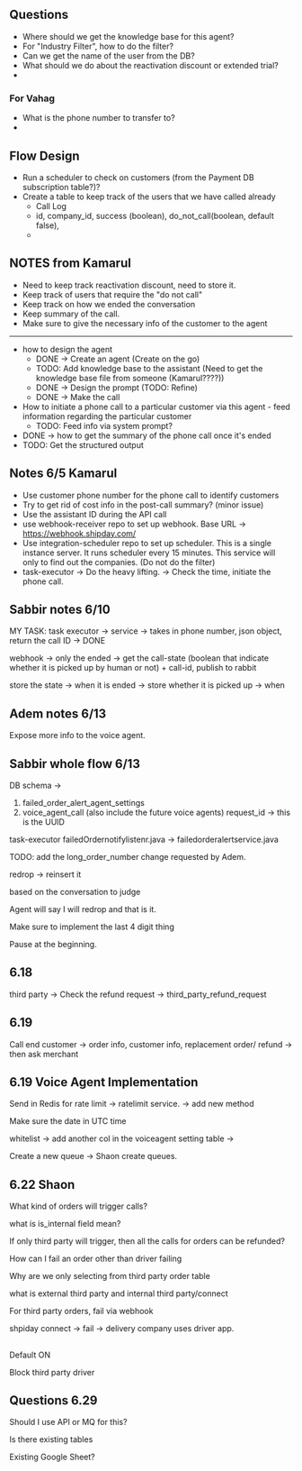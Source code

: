 ## Questions

-   Where should we get the knowledge base for this agent?
-   For "Industry Filter", how to do the filter?
-   Can we get the name of the user from the DB?
-   What should we do about the reactivation discount or extended trial?
-

### For Vahag

-   What is the phone number to transfer to?
-

## Flow Design

-   Run a scheduler to check on customers (from the Payment DB subscription table?)?
-   Create a table to keep track of the users that we have called already
    -   Call Log
    -   id, company_id, success (boolean), do_not_call(boolean, default false),
    -

## NOTES from Kamarul

-   Need to keep track reactivation discount, need to store it.
-   Keep track of users that require the "do not call"
-   Keep track on how we ended the conversation
-   Keep summary of the call.
-   Make sure to give the necessary info of the customer to the agent

---

-   how to design the agent
    -   DONE -> Create an agent (Create on the go)
    -   TODO: Add knowledge base to the assistant (Need to get the knowledge base file from someone (Kamarul????))
    -   DONE -> Design the prompt (TODO: Refine)
    -   DONE -> Make the call
-   How to initiate a phone call to a particular customer via this agent - feed information regarding the particular customer
    -   TODO: Feed info via system prompt?
-   DONE -> how to get the summary of the phone call once it's ended
-   TODO: Get the structured output

## Notes 6/5 Kamarul

-   Use customer phone number for the phone call to identify customers
-   Try to get rid of cost info in the post-call summary? (minor issue)
-   Use the assistant ID during the API call
-   use webhook-receiver repo to set up webhook. Base URL -> https://webhook.shipday.com/
-   Use integration-scheduler repo to set up scheduler. This is a single instance server. It runs scheduler every 15 minutes. This service will only to find out the companies. (Do not do the filter)
-   task-executor -> Do the heavy lifting. -> Check the time, initiate the phone call.

## Sabbir notes 6/10

MY TASK:
task executor -> service -> takes in phone number, json object, return the call ID -> DONE

webhook -> only the ended -> get the call-state (boolean that indicate whether it is picked up by human or not) + call-id, publish to rabbit

store the state -> when it is ended -> store whether it is picked up -> when

## Adem notes 6/13

Expose more info to the voice agent.



## Sabbir whole flow 6/13

DB schema -> 
1. failed_order_alert_agent_settings
2. voice_agent_call (also include the future voice agents)
	request_id -> this is the UUID
	

task-executor
failedOrdernotifylistenr.java -> failedorderalertservice.java


TODO: add the long_order_number change requested by Adem. 


redrop -> reinsert it 

based on the conversation to judge 

Agent will say I will redrop and that is it. 

Make sure to implement the last 4 digit thing

Pause at the beginning. 


## 6.18
third party -> 
Check the refund request -> third_party_refund_request


## 6.19

Call end customer -> order info, customer info, replacement order/ refund -> then ask merchant 


## 6.19 Voice Agent Implementation

Send in Redis for rate limit -> ratelimit service. -> add new method 

Make sure the date in UTC time

whitelist -> add another col in the voiceagent setting table -> 

Create a new queue -> Shaon create queues. 



## 6.22 Shaon

What kind of orders will trigger calls?

what is is_internal field mean?

If only third party will trigger, then all the calls for orders can be refunded?

How can I fail an order other than driver failing


Why are we only selecting from third party order table

what is external third party and internal third party/connect

For third party orders, fail via webhook 

shpiday connect -> fail -> delivery company uses driver app. 


##
Default ON


Block third party driver



## Questions 6.29

Should I use API or MQ for this?

Is there existing tables

Existing Google Sheet?

